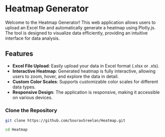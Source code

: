 # Heatmap Generator  

Welcome to the Heatmap Generator! This web application allows users to upload an Excel file and automatically generate a heatmap using Plotly.js. The tool is designed to visualize data efficiently, providing an intuitive interface for data analysis. 

## Features

- **Excel File Upload**: Easily upload your data in Excel format (.xlsx or .xls).
- **Interactive Heatmap**: Generated heatmap is fully interactive, allowing users to zoom, hover, and explore the data in detail.
- **Custom Color Scales**: Supports customizable color scales for different data types.
- **Responsive Design**: The application is responsive, making it accessible on various devices.


### Clone the Repository  

```bash
git clone https://github.com/SouravSreelan/Heatmap.git

cd Heatmap 
